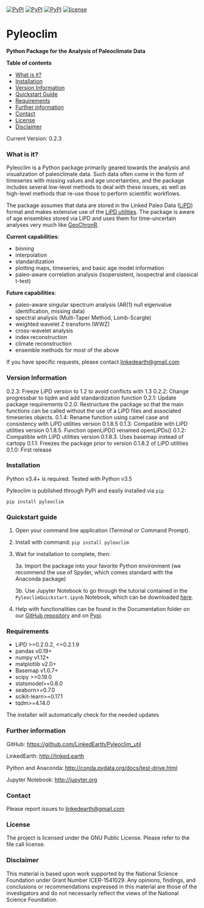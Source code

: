 [![PyPI](https://img.shields.io/pypi/dm/pyleoclim.svg)](https://pypi.python.org/pypi/Pyleoclim)
[![PyPI](https://img.shields.io/pypi/v/pyleoclim.svg)]()
[![PyPI](https://img.shields.io/badge/python-3.5-yellow.svg)]()
[![license](https://img.shields.io/github/license/linkedearth/Pyleoclim_util.svg)]()

# Pyleoclim

**Python Package for the Analysis of Paleoclimate Data**

**Table of contents**

* [What is it?](#what)
* [Installation](#install)
* [Version Information](#version)
* [Quickstart Guide](#quickstart)
* [Requirements](#req)
* [Further information](#further_info)
* [Contact](#contact)
* [License](#license)
* [Disclaimer](#disclaimer)

Current Version: 0.2.3

### <a name = "what">What is it?</a>

Pyleoclim is a Python package primarily geared towards the analysis and visualization of paleoclimate data. Such data often come in the form of timeseries with missing values and age uncertainties, and the package includes several low-level methods to deal with these issues, as well as high-level methods that re-use those to perform scientific workflows.

The package assumes that data are stored in the Linked Paleo Data ([LiPD](http://www.clim-past.net/12/1093/2016/)) format and makes extensive use of the [LiPD utilities](http://nickmckay.github.io/LiPD-utilities/). The package is aware of age ensembles stored via LiPD and uses them for time-uncertain analyses very much like [GeoChronR](http://nickmckay.github.io/GeoChronR/).

**Current capabilities**:
 - binning
 - interpolation
 - standardization
 - plotting maps, timeseries, and basic age model information
 - paleo-aware correlation analysis (isopersistent, isospectral and classical t-test)

**Future capabilities**:
 - paleo-aware singular spectrum analysis (AR(1) null eigenvalue identification, missing data)
 - spectral analysis (Multi-Taper Method, Lomb-Scargle)
 - weighted wavelet Z transform (WWZ)
 - cross-wavelet analysis
 - index reconstruction
 - climate reconstruction
 - ensemble methods for most of the above

 If you have specific requests, please contact linkedearth@gmail.com

### <a name = "version">Version Information</a>
0.2.3: Freeze LiPD version to 1.2 to avoid conflicts with 1.3
0.2.2: Change progressbar to tqdm and add standardization function
0.2.1: Update package requirements
0.2.0: Restructure the package so that the main functions can be called without the use of a LiPD files and associated timeseries objects.
0.1.4: Rename function using camel case and consistency with LiPD utilities version 0.1.8.5
0.1.3: Compatible with LiPD utilities version 0.1.8.5.
Function openLiPD() renamed openLiPDs()
0.1.2: Compatible with LiPD utilities version 0.1.8.3. Uses basemap instead of cartopy
0.1.1: Freezes the package prior to version 0.1.8.2 of LiPD utilities
0.1.0: First release

### <a name = "install"> Installation </a>

Python v3.4+ is required. Tested with Python v3.5

Pyleoclim is published through PyPi and easily installed via `pip`
```
pip install pyleoclim
```

### <a name ="quickstart"> Quickstart guide </a>

1. Open your command line application (Terminal or Command Prompt).

2. Install with command: `pip install pyleoclim`

3. Wait for installation to complete, then:

    3a. Import the package into your favorite Python environment (we recommend the use of Spyder, which comes standard with the Anaconda package)

    3b. Use Jupyter Notebook to go through the tutorial contained in the `PyleoclimQuickstart.ipynb` Notebook, which can be downloaded [here](https://github.com/LinkedEarth/Pyleoclim_util/tree/master/Example).

4. Help with functionalities can be found in the Documentation folder on our [GitHub repository](https://github.com/LinkedEarth/Pyleoclim_util/Pyleoclim_Documentation.pdf)
and on [Pypi](https://pythonhosted.org/pyleoclim/).

### <a name="req">Requirements</a>

- LiPD >=0.2.0.2, <=0.2.1.9
- pandas v0.19+
- numpy v1.12+
- matplotlib v2.0+
- Basemap v1.0.7+
- scipy >=0.19.0
- statsmodel>=0.8.0
- seaborn>=0.7.0
- scikit-learn>=0.17.1
- tqdm>=4.14.0

The installer will automatically check for the needed updates

### <a name="further_info">Further information</a>

GitHub: https://github.com/LinkedEarth/Pyleoclim_util

LinkedEarth: http://linked.earth

Python and Anaconda: http://conda.pydata.org/docs/test-drive.html

Jupyter Notebook: http://jupyter.org

### <a name = "contact"> Contact </a>

Please report issues to <linkedearth@gmail.com>

### <a name ="license"> License </a>

The project is licensed under the GNU Public License. Please refer to the file call license.

### <a name = "disclaimer"> Disclaimer </a>

This material is based upon work supported by the National Science Foundation under Grant Number ICER-1541029. Any opinions, findings, and conclusions or recommendations expressed in this material are those of the investigators and do not necessarily reflect the views of the National Science Foundation.
